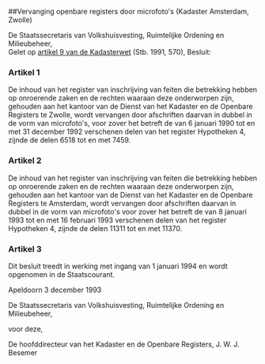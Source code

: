 <meta http-equiv='Content-Type' content='text/html; charset=utf-8' />

##Vervanging openbare registers door microfoto's (Kadaster Amsterdam, Zwolle)

De Staatssecretaris van Volkshuisvesting, Ruimtelijke Ordening en Milieubeheer,  
Gelet op [artikel 9 van de Kadasterwet](../../../../../../../../../../wet/kadasterwet/BWBR0004541/README.md) (Stb. 1991, 570),
Besluit:    

### Artikel  1  

De inhoud van het register van inschrijving van feiten die betrekking hebben op onroerende zaken en de rechten waaraan deze onderworpen zijn, gehouden aan het kantoor van de Dienst van het Kadaster en de Openbare Registers te Zwolle, wordt vervangen door afschriften daarvan in dubbel in de vorm van microfoto's, voor zover het betreft de van 6 januari 1990 tot en met 31 december 1992 verschenen delen van het register Hypotheken 4, zijnde de delen 6518 tot en met 7459. 

### Artikel  2  

De inhoud van het register van inschrijving van feiten die betrekking hebben op onroerende zaken en de rechten waaraan deze onderworpen zijn, gehouden aan het kantoor van de Dienst van het Kadaster en de Openbare Registers te Amsterdam, wordt vervangen door afschriften daarvan in dubbel in de vorm van microfoto's voor zover het betreft de van 8 januari 1993 tot en met 16 februari 1993 verschenen delen van het register Hypotheken 4, zijnde de delen 11311 tot en met 11370. 

### Artikel  3  

Dit besluit treedt in werking met ingang van 1 januari 1994 en wordt opgenomen in de Staatscourant. 

Apeldoorn 
3 december 1993    

De 
Staatssecretaris van Volkshuisvesting, Ruimtelijke Ordening en Milieubeheer, 

voor deze, 

De 
hoofddirecteur van het Kadaster en de Openbare Registers, 
J. W. J. Besemer      
